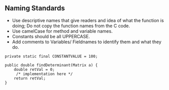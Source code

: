 ## Naming Standards ##
  * Use descriptive names that give readers and idea of what the function is doing; Do not copy the function names from the C code.
  * Use camelCase for method and variable names.
  * Constants should be all UPPERCASE.
  * Add comments to Variables/ Fieldnames to identify them and what they do.

```
private static final CONSTANTVALUE = 100;

public double findDeterminant(Matrix a) {
    double retVal = 0;
     /* implementation here */
    return retVal;
}
```